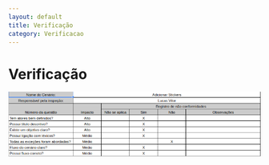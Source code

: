 ```yaml
---
layout: default
title: Verificação
category: Verificacao
---
```


# Verificação

![Adicionar Stickers](imagens/verificacao/checklist-adicionar-sticker.png)